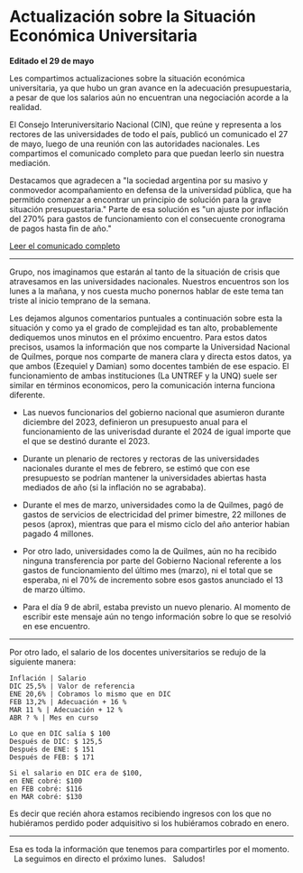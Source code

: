 # Actualización sobre la Situación Económica Universitaria

**Editado el 29 de mayo**

Les compartimos actualizaciones sobre la situación económica universitaria, ya que hubo un gran avance en la adecuación presupuestaria, a pesar de que los salarios aún no encuentran una negociación acorde a la realidad.

El Consejo Interuniversitario Nacional (CIN), que reúne y representa a los rectores de las universidades de todo el país, publicó un comunicado el 27 de mayo, luego de una reunión con las autoridades nacionales. Les compartimos el comunicado completo para que puedan leerlo sin nuestra mediación.

Destacamos que agradecen a "la sociedad argentina por su masivo y conmovedor acompañamiento en defensa de la universidad pública, que ha permitido comenzar a encontrar un principio de solución para la grave situación presupuestaria." Parte de esa solución es "un ajuste por inflación del 270% para gastos de funcionamiento con el consecuente cronograma de pagos hasta fin de año."

[Leer el comunicado completo](Recursos/Emergencia%20Econ%C3%B3mica%20Universitaria/Comunicado-CIN-27-mayo-2024.pdf)


****************************


Grupo, nos imaginamos que estarán al tanto de la situación de crisis que atravesamos en las universidades nacionales.
Nuestros encuentros son los lunes a la mañana, y nos cuesta mucho ponernos hablar de este tema tan triste al inicio temprano de la semana. 

Les dejamos algunos comentarios puntuales a continuación sobre esta la situación y como ya el grado de complejidad es tan alto, probablemente dediquemos unos minutos en el próximo encuentro.
Para estos datos precisos, usamos la información que nos comparte la Universidad Nacional de Quilmes, porque nos comparte de manera clara y directa estos datos, ya que ambos (Ezequiel y Damian) somo docentes también de ese espacio. El funcionamiento de ambas instituciones (La UNTREF y la UNQ) suele ser similar en términos economicos, pero la comunicación interna funciona diferente.

- Las nuevos funcionarios del gobierno nacional que asumieron durante diciembre del 2023, definieron un presupuesto anual para el funcionamiento de las univerisdad durante el 2024 de igual importe que el que se destinó durante el 2023. 

- Durante un plenario de rectores y rectoras de las universidades nacionales durante el mes de febrero, se estimó que con ese presupuesto se podrían mantener la universidades abiertas hasta mediados de año (si la inflación no se agrababa).

- Durante el mes de marzo, universidades como la de Quilmes, pagó de gastos de servicios de electricidad del primer bimestre, 22 millones de pesos (aprox), mientras que para el mismo ciclo del año anterior habian pagado 4 millones. 

- Por otro lado, universidades como la de Quilmes, aún no ha recibido ninguna transferencia por parte del Gobierno Nacional referente a los gastos de funcionamiento del último mes (marzo), ni el total que se esperaba, ni el 70% de incremento sobre esos gastos anunciado el 13 de marzo último.

- Para el día 9 de abril, estaba previsto un nuevo plenario. Al momento de escribir este mensaje aún no tengo información sobre lo que se resolvió en ese encuentro.

------------------------
Por otro lado, el salario de los docentes universitarios se redujo de la siguiente manera:
```
Inflación | Salario
DIC 25,5% | Valor de referencia
ENE 20,6% | Cobramos lo mismo que en DIC
FEB 13,2% | Adecuación + 16 %
MAR 11 % | Adecuación + 12 %
ABR ? % | Mes en curso

Lo que en DIC salía $ 100
Después de DIC: $ 125,5
Después de ENE: $ 151
Después de FEB: $ 171

Si el salario en DIC era de $100,
en ENE cobré: $100
en FEB cobré: $116
en MAR cobré: $130

```
Es decir que recién ahora estamos recibiendo ingresos con los que no hubiéramos perdido poder adquisitivo si los hubiéramos cobrado en enero.

------------------------

Esa es toda la información que tenemos para compartirles por el momento.
&nbsp;
La seguimos en directo el próximo lunes.
&nbsp;
Saludos!
